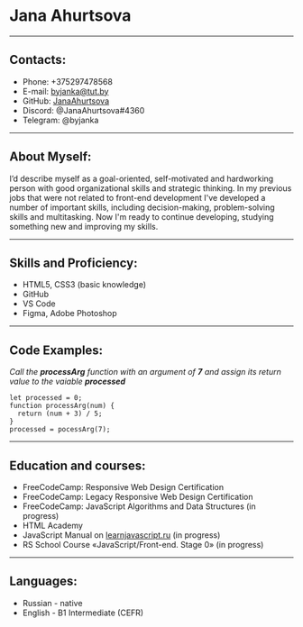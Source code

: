 # **Jana Ahurtsova**
***

## **Contacts:**
* Phone: +375297478568
* E-mail: byjanka@tut.by
* GitHub: [JanaAhurtsova](https://github.com/JanaAhurtsova)
* Discord: @JanaAhurtsova#4360
* Telegram: @byjanka
***

## **About Myself:**
I’d describe myself as a goal-oriented, self-motivated and hardworking person with good organizational skills and strategic thinking. 
In my previous jobs that were not related to front-end development I've developed a number of important skills, including decision-making, problem-solving skills and multitasking.
Now I'm ready to continue developing, studying something new and improving my skills.
***

## **Skills and Proficiency:**
* HTML5, CSS3 (basic knowledge)
* GitHub
* VS Code
* Figma, Adobe Photoshop
***

## **Code Examples:**
_Call the ***processArg*** function with an argument of ***7*** and assign its return value to the vaiable ***processed***_
```
let processed = 0;
function processArg(num) {
  return (num + 3) / 5;
}
processed = pocessArg(7);
```
***

## **Education and courses:**
* FreeCodeCamp: Responsive Web Design Certification
* FreeCodeCamp: Legacy Responsive Web Design Certification
* FreeCodeCamp: JavaScript Algorithms and Data Structures (in progress)
* HTML Academy
* JavaScript Manual on [learnjavascript.ru](https://learn.javascript.ru) (in progress)
* RS School Course «JavaScript/Front-end. Stage 0» (in progress)
***

## **Languages:**
* Russian - native
* English - B1 Intermediate (CEFR)
